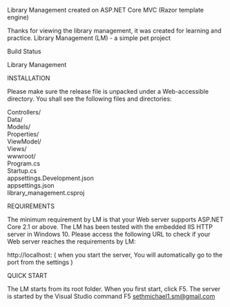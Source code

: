 

Library Management created on ASP.NET Core MVC (Razor template engine)

Thanks for viewing the library management, it was created for learning and practice. Library Management (LM) - a simple pet project

Build Status

Library Management

INSTALLATION

Please make sure the release file is unpacked under a Web-accessible directory. You shall see the following files and directories:

Controllers/  
Data/    
Models/  
Properties/  
ViewModel/  
Views/  
wwwroot/  
Program.cs  
Startup.cs  
appsettings.Development.json 	  
appsettings.json 	  
library_management.csproj

REQUIREMENTS

The minimum requirement by LM is that your Web server supports ASP.NET Core 2.1 or above. The LM has been tested with the embedded IIS HTTP server in Windows 10. Please access the following URL to check if your Web server reaches the requirements by LM:

http://localhost: ( when you start the server, You will automatically go to the port from the settings )

QUICK START

The LM starts from its root folder. When you first start, click F5. The server is started by the Visual Studio command F5 
sethmichael1.sm@gmail.com
